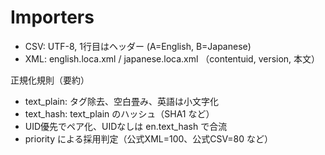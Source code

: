# Importers

- CSV: UTF-8, 1行目はヘッダー (A=English, B=Japanese)
- XML: english.loca.xml / japanese.loca.xml （contentuid, version, 本文）

正規化規則（要約）
- text_plain: タグ除去、空白畳み、英語は小文字化
- text_hash: text_plain のハッシュ（SHA1 など）
- UID優先でペア化、UIDなしは en.text_hash で合流
- priority による採用判定（公式XML=100、公式CSV=80 など）
